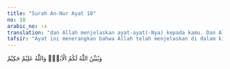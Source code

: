 ```yaml
---
title: "Surah An-Nur Ayat 18"
no: 18
arabic_no: ١٨
translation: "dan Allah menjelaskan ayat-ayat(-Nya) kepada kamu. Dan Allah Maha Mengetahui, Mahabijaksana."
tafsir: "Ayat ini menerangkan bahwa Allah telah menjelaskan di dalam kitab-Nya secara terperinci mengenai syariat-Nya, akhlak dan adab yang baik, perbuatan dan kelakuan yang diridai-Nya. Dia Maha Mengetahui segala sesuatu. Tidak ada sesuatu yang tersembunyi bagi-Nya bagaimana pun kecilnya, Allah membalas dengan baik amal orang yang berbuat baik, dan membalas dengan siksa orang-orang yang berbuat jahat, Allah Mahabijaksana mengatur kepentingan hamba-hamba-Nya membebankan di atas pundak mereka hal-hal yang mendatangkan kebahagiaan kepada mereka di dunia dan di akhirat."
---
```

وَيُبَيِّنُ اللّٰهُ لَكُمُ الْاٰيٰتِۗ وَاللّٰهُ عَلِيْمٌ حَكِيْمٌ